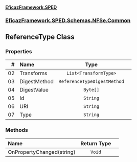 #### [EficazFramework.SPED](EficazFrameworkSPED.md 'EficazFramework SPED')
### [EficazFramework.SPED.Schemas.NFSe.Common](EficazFramework.SPED.Schemas.NFSe.Common.md 'EficazFramework.SPED.Schemas.NFSe.Common')

## ReferenceType Class
### Properties

| # | Name | Type | |
| ---: | :--- | :---: | :--- |
| 02 | Transforms | `List<TransformType>` |  |
| 03 | DigestMethod | `ReferenceTypeDigestMethod` |  |
| 04 | DigestValue | `Byte[]` |  |
| 05 | Id | `String` |  |
| 06 | URI | `String` |  |
| 07 | Type | `String` |  |
### Methods

| Name | Return Type | |
| :--- | :---: | :--- |
| OnPropertyChanged(string) | `Void` |  |
